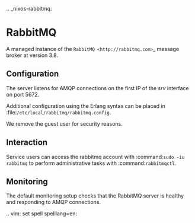 .. _nixos-rabbitmq:

RabbitMQ
========

A managed instance of the `RabbitMQ <http://rabbitmq.com>`_ message broker at version 3.8.

Configuration
-------------

The server listens for AMQP connections on the first IP of the *srv* interface on port 5672.

Additional configuration using the Erlang syntax can be placed in
:file:`/etc/local/rabbitmq/rabbitmq.config`.

We remove the guest user for security reasons.

Interaction
-----------

Service users can access the rabbitmq account with :command:`sudo -iu rabbitmq`
to perform administrative tasks with :command:`rabbitmqctl`.

Monitoring
----------

The default monitoring setup checks that the RabbitMQ server is healthy and responding to AMQP connections.

.. vim: set spell spelllang=en:
